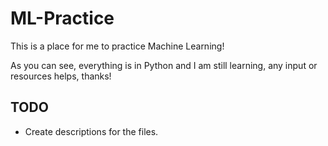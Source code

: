 # ML-Practice
This is a place for me to practice Machine Learning!

As you can see, everything is in Python and I am still learning, any input or resources helps, thanks!

## TODO
- Create descriptions for the files.
